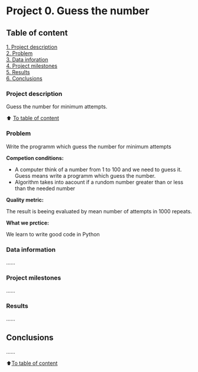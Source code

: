 # Project 0. Guess the number

## Table of content 
[1. Project description](#project-description) <br>
[2. Problem](#problem)<br>
[3. Data inforation](#data-information)<br>
[4. Project milestones](#project-milestones)<br>
[5. Results](#results)<br>
[6. Conclusions](#conclusions)<br>

### Project description

Guess the number for minimum attempts.

:arrow_up: [To table of content](#table-of-content)

### Problem

Write the programm which guess the number for minimum attempts

**Competion conditions:**

 - A computer think of a number from 1 to 100 and we need to guess it. Guess means write a programm which guess the number.
- Algorithm takes into aacount if a rundom number greater than or less than the needed number

**Quality metric:**

The result is beeing evaluated by mean number of attempts in 1000 repeats.

**What we prctice:**

We learn to write good code in Python

### Data information

......

### Project milestones

......

### Results

......

## Conclusions

......

:arrow_up:[To table of content](#table-of-content)


